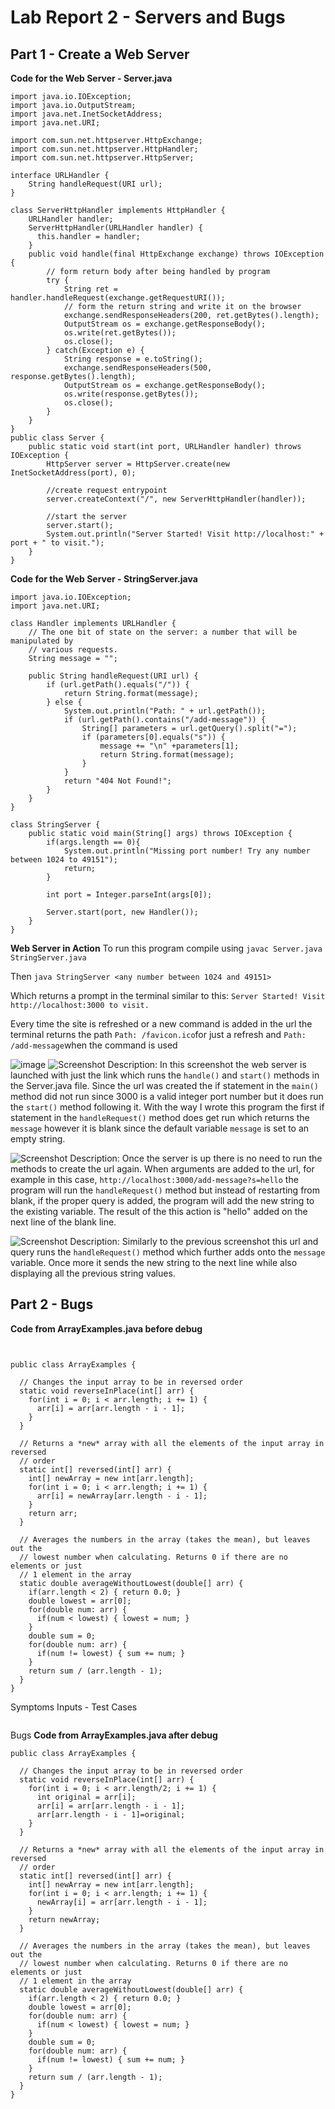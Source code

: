 # Lab Report 2 - Servers and Bugs

## Part 1 - Create a Web Server

**Code for the Web Server - Server.java**
```
import java.io.IOException;
import java.io.OutputStream;
import java.net.InetSocketAddress;
import java.net.URI;

import com.sun.net.httpserver.HttpExchange;
import com.sun.net.httpserver.HttpHandler;
import com.sun.net.httpserver.HttpServer;

interface URLHandler {
    String handleRequest(URI url);
}

class ServerHttpHandler implements HttpHandler {
    URLHandler handler;
    ServerHttpHandler(URLHandler handler) {
      this.handler = handler;
    }
    public void handle(final HttpExchange exchange) throws IOException {
        // form return body after being handled by program
        try {
            String ret = handler.handleRequest(exchange.getRequestURI());
            // form the return string and write it on the browser
            exchange.sendResponseHeaders(200, ret.getBytes().length);
            OutputStream os = exchange.getResponseBody();
            os.write(ret.getBytes());
            os.close();
        } catch(Exception e) {
            String response = e.toString();
            exchange.sendResponseHeaders(500, response.getBytes().length);
            OutputStream os = exchange.getResponseBody();
            os.write(response.getBytes());
            os.close();
        }
    }
}
public class Server {
    public static void start(int port, URLHandler handler) throws IOException {
        HttpServer server = HttpServer.create(new InetSocketAddress(port), 0);

        //create request entrypoint
        server.createContext("/", new ServerHttpHandler(handler));

        //start the server
        server.start();
        System.out.println("Server Started! Visit http://localhost:" + port + " to visit.");
    }
}

```
**Code for the Web Server - StringServer.java**
```
import java.io.IOException;
import java.net.URI;

class Handler implements URLHandler {
    // The one bit of state on the server: a number that will be manipulated by
    // various requests.
    String message = "";

    public String handleRequest(URI url) {
        if (url.getPath().equals("/")) {
            return String.format(message);
        } else {
            System.out.println("Path: " + url.getPath());
            if (url.getPath().contains("/add-message")) {
                String[] parameters = url.getQuery().split("=");
                if (parameters[0].equals("s")) {
                    message += "\n" +parameters[1];
                    return String.format(message);
                }
            }
            return "404 Not Found!";
        }
    }
}

class StringServer {
    public static void main(String[] args) throws IOException {
        if(args.length == 0){
            System.out.println("Missing port number! Try any number between 1024 to 49151");
            return;
        }

        int port = Integer.parseInt(args[0]);

        Server.start(port, new Handler());
    }
}
```

**Web Server in Action**
To run this program compile using
`javac Server.java StringServer.java`

Then `java StringServer <any number between 1024 and 49151>`

Which returns a prompt in the terminal similar to this:
`Server Started! Visit http://localhost:3000 to visit.`

Every time the site is refreshed or a new command is added in the url the terminal returns the path `Path: /favicon.ico`for just a refresh and `Path: /add-message`when the command is used

![image](https://user-images.githubusercontent.com/123513732/233822684-7973e410-29a3-471f-b9bb-e87163c376ca.png)
![Screenshot](StringServerBlank.png)
Description: In this screenshot the web server is launched with just the link which runs the `handle()` and `start()` methods in the Server.java file. Since the url was created the if statement in the `main()` method did not run since 3000 is a valid integer port number but it does run the `start()` method following it. With the way I wrote this program the first if statement in the `handleRequest()` method does get run which returns the `message` however it is blank since the default variable `message` is set to an empty string.

![Screenshot](StringServer1.png)
Description: Once the server is up there is no need to run the methods to create the url again. When arguments are added to the url, for example in this case, `http://localhost:3000/add-message?s=hello` the program will run the `handleRequest()` method but instead of restarting from blank, if the proper query is added, the program will add the new string to the existing variable. The result of the this action is "hello" added on the next line of the blank line.

![Screenshot](StringServer2.png)
Description: Similarly to the previous screenshot this url and query runs the `handleRequest()` method which further adds onto the `message` variable. Once more it sends the new string to the next line while also displaying all the previous string values.

## Part 2 - Bugs

**Code from ArrayExamples.java before debug**
```


public class ArrayExamples {

  // Changes the input array to be in reversed order
  static void reverseInPlace(int[] arr) {
    for(int i = 0; i < arr.length; i += 1) {
      arr[i] = arr[arr.length - i - 1];
    }
  }

  // Returns a *new* array with all the elements of the input array in reversed
  // order
  static int[] reversed(int[] arr) {
    int[] newArray = new int[arr.length];
    for(int i = 0; i < arr.length; i += 1) {
      arr[i] = newArray[arr.length - i - 1];
    }
    return arr;
  }

  // Averages the numbers in the array (takes the mean), but leaves out the
  // lowest number when calculating. Returns 0 if there are no elements or just
  // 1 element in the array
  static double averageWithoutLowest(double[] arr) {
    if(arr.length < 2) { return 0.0; }
    double lowest = arr[0];
    for(double num: arr) {
      if(num < lowest) { lowest = num; }
    }
    double sum = 0;
    for(double num: arr) {
      if(num != lowest) { sum += num; }
    }
    return sum / (arr.length - 1);
  }
}

```
Symptoms
Inputs - Test Cases
```
```
Bugs
**Code from ArrayExamples.java after debug**
```
public class ArrayExamples {

  // Changes the input array to be in reversed order
  static void reverseInPlace(int[] arr) {
    for(int i = 0; i < arr.length/2; i += 1) {
      int original = arr[i];
      arr[i] = arr[arr.length - i - 1];
      arr[arr.length - i - 1]=original;
    }
  }

  // Returns a *new* array with all the elements of the input array in reversed
  // order
  static int[] reversed(int[] arr) {
    int[] newArray = new int[arr.length];
    for(int i = 0; i < arr.length; i += 1) {
      newArray[i] = arr[arr.length - i - 1];
    }
    return newArray;
  }

  // Averages the numbers in the array (takes the mean), but leaves out the
  // lowest number when calculating. Returns 0 if there are no elements or just
  // 1 element in the array
  static double averageWithoutLowest(double[] arr) {
    if(arr.length < 2) { return 0.0; }
    double lowest = arr[0];
    for(double num: arr) {
      if(num < lowest) { lowest = num; }
    }
    double sum = 0;
    for(double num: arr) {
      if(num != lowest) { sum += num; }
    }
    return sum / (arr.length - 1);
  }
}
```
